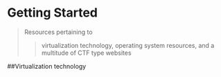 # Getting Started
> Resources pertaining to 
  >> virtualization technology, operating system resources, and a multitude of CTF type websites

##Virtualization technology
